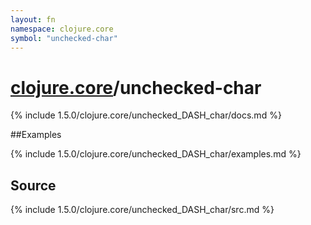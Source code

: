 ```yaml
---
layout: fn
namespace: clojure.core
symbol: "unchecked-char"
---
```


# [clojure.core](../)/unchecked-char

{% include 1.5.0/clojure.core/unchecked_DASH_char/docs.md %}

##Examples

{% include 1.5.0/clojure.core/unchecked_DASH_char/examples.md %}
## Source
{% include 1.5.0/clojure.core/unchecked_DASH_char/src.md %}

